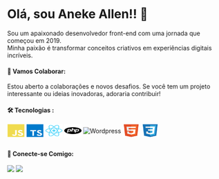 
# Olá, sou Aneke Allen!! 👋
Sou um apaixonado desenvolvedor front-end com uma jornada que começou em 2019. <br> Minha paixão é transformar conceitos criativos em experiências digitais incríveis.

<h4 class="profile-skills-heading">💬 Vamos Colaborar:</h4>

Estou aberto a colaborações e novos desafios. Se você tem um projeto interessante ou ideias inovadoras, adoraria contribuir!<br>


<div style="display: inline_block">
     <h4 class="profile-skills-heading">🛠️ Tecnologias :</h4>
  <img align="center" alt="Rafa-Js" height="30" width="40" src="https://raw.githubusercontent.com/devicons/devicon/master/icons/javascript/javascript-plain.svg">
  <img align="center" alt="Rafa-Ts" height="30" width="40" src="https://raw.githubusercontent.com/devicons/devicon/master/icons/typescript/typescript-plain.svg">
  <img align="center" alt="Rafa-React" height="30" width="40" src="https://raw.githubusercontent.com/devicons/devicon/master/icons/react/react-original.svg">
   <img align="center" alt="PHP" height="30" width="40" src="https://raw.githubusercontent.com/devicons/devicon/1119b9f84c0290e0f0b38982099a2bd027a48bf1/icons/php/php-plain.svg">
<img align="center" alt="Wordpress" height="30" width="40" src="https://cdn.jsdelivr.net/gh/devicons/devicon/icons/wordpress/wordpress-plain.svg" />          
  <img align="center" alt="Rafa-HTML" height="30" width="40" src="https://raw.githubusercontent.com/devicons/devicon/master/icons/html5/html5-original.svg">
  <img align="center" alt="Rafa-CSS" height="30" width="40" src="https://raw.githubusercontent.com/devicons/devicon/master/icons/css3/css3-original.svg">

</div>
  
  ##
 
<div> 
       <h4 class="profile-skills-heading"> 🤝 Conecte-se Comigo:</h4>
 
  <a href = "mailto:anekeapg@gmail.com"><img src="https://img.shields.io/badge/-Gmail-%23333?style=for-the-badge&logo=gmail&logoColor=white" target="_blank"></a>
  <a href="https://www.linkedin.com/in/aneke-allen/" target="_blank"><img src="https://img.shields.io/badge/-LinkedIn-%230077B5?style=for-the-badge&logo=linkedin&logoColor=white" target="_blank"></a> 
  
</div>


